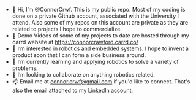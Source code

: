 - 👋 Hi, I’m @ConnorCrwf. This is my public repo. Most of my coding is done on a private Github account, associated with the University I attend. Also some of my repos on this account are private as they are related to projects I hope to commercialize. 
- 👀 Demo Videos of some of my projects to date are hosted through my carrd website at https://connorcrawford.carrd.co/
- 👀 I’m interested in robotics and embedded systems. I hope to invent a product soon that I can form a side business around.
- 🌱 I’m currently learning and applying robotics to solve a variety of problems.
- 💞️ I’m looking to collaborate on anything robotics related.
- 📫 Email me at connor.crwf@gmail.com if you'd like to connect. That's also the email attached to my LinkedIn account.

